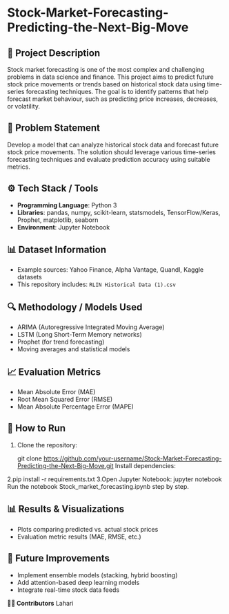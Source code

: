 # Stock-Market-Forecasting-Predicting-the-Next-Big-Move

## 📌 Project Description
Stock market forecasting is one of the most complex and challenging problems in data science and finance. This project aims to predict future stock price movements or trends based on historical stock data using time-series forecasting techniques. The goal is to identify patterns that help forecast market behaviour, such as predicting price increases, decreases, or volatility.

## 📝 Problem Statement
Develop a model that can analyze historical stock data and forecast future stock price movements. The solution should leverage various time-series forecasting techniques and evaluate prediction accuracy using suitable metrics.

## ⚙️ Tech Stack / Tools
- **Programming Language**: Python 3  
- **Libraries**: pandas, numpy, scikit-learn, statsmodels, TensorFlow/Keras, Prophet, matplotlib, seaborn  
- **Environment**: Jupyter Notebook  

## 📊 Dataset Information
- Example sources: Yahoo Finance, Alpha Vantage, Quandl, Kaggle datasets  
- This repository includes: `RLIN Historical Data (1).csv`  

## 🔍 Methodology / Models Used
- ARIMA (Autoregressive Integrated Moving Average)  
- LSTM (Long Short-Term Memory networks)  
- Prophet (for trend forecasting)  
- Moving averages and statistical models  

## 📈 Evaluation Metrics
- Mean Absolute Error (MAE)  
- Root Mean Squared Error (RMSE)  
- Mean Absolute Percentage Error (MAPE)  

## 🚀 How to Run
1. Clone the repository:
  
   git clone https://github.com/your-username/Stock-Market-Forecasting-Predicting-the-Next-Big-Move.git
   Install dependencies:

2.pip install -r requirements.txt
3.Open Jupyter Notebook:
jupyter notebook
Run the notebook Stock_market_forecasting.ipynb step by step.

## 📊 Results & Visualizations
- Plots comparing predicted vs. actual stock prices
- Evaluation metric results (MAE, RMSE, etc.)

## 🔮 Future Improvements
- Implement ensemble models (stacking, hybrid boosting)
- Add attention-based deep learning models
- Integrate real-time stock data feeds

**👩‍💻 Contributors**
Lahari
